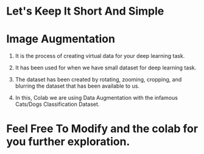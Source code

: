# Let's Keep It Short And Simple
# Image Augmentation
1. It is the process of creating virtual data for your deep learning task.

2. It has been used for when we have small dataset for deep learning task.

3. The dataset has been created by rotating, zooming, cropping, and blurring the dataset that has been available to us.

4. In this, Colab we are using Data Augmentation with the infamous Cats/Dogs Classification Dataset.

# Feel Free To Modify and the colab for you further exploration.
